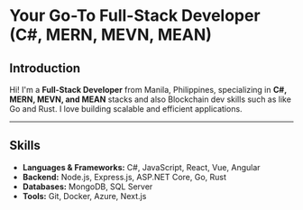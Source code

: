 # **Your Go-To Full-Stack Developer (C#, MERN, MEVN, MEAN)**

## **Introduction**

Hi! I'm a **Full-Stack Developer** from Manila, Philippines, specializing in **C#, MERN, MEVN, and MEAN** stacks and also Blockchain dev skills such as like Go and Rust. I love building scalable and efficient applications.

---

## **Skills**

- **Languages & Frameworks:** C#, JavaScript, React, Vue, Angular
- **Backend:** Node.js, Express.js, ASP.NET Core, Go, Rust
- **Databases:** MongoDB, SQL Server
- **Tools:** Git, Docker, Azure, Next.js
